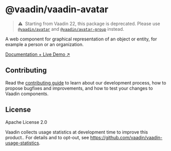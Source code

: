 # @vaadin/vaadin-avatar

> ⚠️&nbsp; Starting from Vaadin 22, this package is deprecated.
> Please use [`@vaadin/avatar`](https://www.npmjs.com/package/@vaadin/avatar) and [`@vaadin/avatar-group`](https://www.npmjs.com/package/@vaadin/avatar-group) instead.

A web component for graphical representation of an object or entity, for example a person or an organization.

[Documentation + Live Demo ↗](https://vaadin.com/docs/latest/ds/components/avatar)

## Contributing

Read the [contributing guide](https://vaadin.com/docs/latest/guide/contributing/overview) to learn about our development process, how to propose bugfixes and improvements, and how to test your changes to Vaadin components.

## License

Apache License 2.0

Vaadin collects usage statistics at development time to improve this product..
For details and to opt-out, see https://github.com/vaadin/vaadin-usage-statistics.
